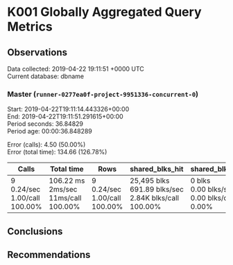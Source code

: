 # K001 Globally Aggregated Query Metrics

## Observations ##
Data collected: 2019-04-22 19:11:51 +0000 UTC  
Current database: dbname  



### Master (`runner-0277ea0f-project-9951336-concurrent-0`) ###
Start: 2019-04-22T19:11:14.443326+00:00  
End: 2019-04-22T19:11:51.291615+00:00  
Period seconds: 36.84829  
Period age: 00:00:36.848289  

Error (calls): 4.50 (50.00%)  
Error (total time): 134.66 (126.78%)

Calls | Total&nbsp;time | Rows | shared_blks_hit | shared_blks_read | shared_blks_dirtied | shared_blks_written | blk_read_time | blk_write_time | kcache_reads | kcache_writes | kcache_user_time_ms | kcache_system_time 
-------|------------|------|-----------------|------------------|---------------------|---------------------|---------------|----------------|--------------|---------------|---------------------|--------------------
9<br/>0.24/sec<br/>1.00/call<br/>100.00% |106.22&nbsp;ms<br/>2ms/sec<br/>11ms/call<br/>100.00% |9<br/>0.24/sec<br/>1.00/call<br/>100.00% |25,495&nbsp;blks<br/>691.89&nbsp;blks/sec<br/>2.84K&nbsp;blks/call<br/>100.00% |0&nbsp;blks<br/>0.00&nbsp;blks/sec<br/>0.00&nbsp;blks/call<br/>0.00% |0&nbsp;blks<br/>0.00&nbsp;blks/sec<br/>0.00&nbsp;blks/call<br/>0.00% |0&nbsp;blks<br/>0.00&nbsp;blks/sec<br/>0.00&nbsp;blks/call<br/>0.00% |0.00&nbsp;ms<br/>0s/sec<br/>0s/call<br/>0.00% |0.00&nbsp;ms<br/>0s/sec<br/>0s/call<br/>0.00% |0.00&nbsp;bytes<br/>0.00&nbsp;bytes/sec<br/>0.00&nbsp;bytes/call<br/>0.00% |0.00&nbsp;bytes<br/>0.00&nbsp;bytes/sec<br/>0.00&nbsp;bytes/call<br/>0.00% |0.00&nbsp;ms<br/>0s/sec<br/>0s/call<br/>0.00% |0.00&nbsp;ms<br/>0s/sec<br/>0s/call<br/>0.00%





## Conclusions ##


## Recommendations ##

